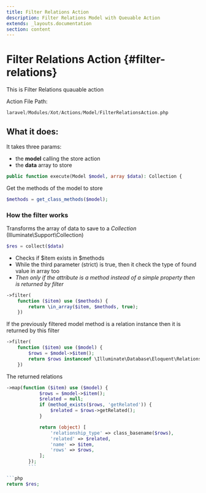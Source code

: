 ```yaml
---
title: Filter Relations Action
description: Filter Relations Model with Queuable Action
extends: _layouts.documentation
section: content
---
```


# Filter Relations Action {#filter-relations}

This is Filter Relations quauable action

Action File Path:

```php
laravel/Modules/Xot/Actions/Model/FilterRelationsAction.php
```

## What it does:

It takes three params:

* the **model** calling the store action
* the **data** array to store

```php
public function execute(Model $model, array $data): Collection {
```

Get the methods of the model to store

```php
$methods = get_class_methods($model);
```

### How the filter works

Transforms the array of data to save to a *Collection* (Illuminate\Support\Collection)

```php
$res = collect($data)
```

* Checks if $item exists in $methods
* While the third parameter (strict) is true, then it check the type of found value in array too
* *Then only if the attribute is a method instead of a simple property then is returned by filter*

```php
->filter(
    function ($item) use ($methods) {
        return \in_array($item, $methods, true);
    })
```

If the previously filtered model method is a relation instance then it is returned by this filter

```php
->filter(
    function ($item) use ($model) {
        $rows = $model->$item();
        return $rows instanceof \Illuminate\Database\Eloquent\Relations\Relation;
    })
```

The returned relations 

```php
->map(function ($item) use ($model) {
            $rows = $model->$item();
            $related = null;
            if (method_exists($rows, 'getRelated')) {
                $related = $rows->getRelated();
            }

            return (object) [
                'relationship_type' => class_basename($rows),
                'related' => $related,
                'name' => $item,
                'rows' => $rows,
            ];
        });
        ```

```php
return $res;
```


